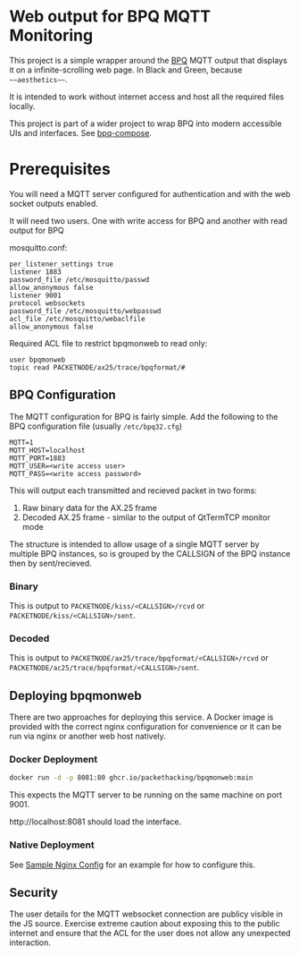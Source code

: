 # Web output for BPQ MQTT Monitoring

This project is a simple wrapper around the [BPQ](https://www.cantab.net/users/john.wiseman/Documents/BPQ32.html) MQTT output that displays it on a infinite-scrolling web page. In Black and Green, because `~~aesthetics~~`.

It is intended to work without internet access and host all the required files locally.

This project is part of a wider project to wrap BPQ into modern accessible UIs and interfaces. See [bpq-compose](https://github.com/packethacking/bpq-compose).

# Prerequisites

You will need a MQTT server configured for authentication and with the web socket outputs enabled.

It will need two users. One with write access for BPQ and another with read output for BPQ

mosquitto.conf:
```
per_listener_settings true
listener 1883
password_file /etc/mosquitto/passwd
allow_anonymous false
listener 9001
protocol websockets
password_file /etc/mosquitto/webpasswd
acl_file /etc/mosquitto/webaclfile
allow_anonymous false
```

Required ACL file to restrict bpqmonweb to read only:
```
user bpqmonweb
topic read PACKETNODE/ax25/trace/bpqformat/#
```

## BPQ Configuration

The MQTT configuration for BPQ is fairly simple.
Add the following to the BPQ configuration file (usually `/etc/bpq32.cfg`)

```
MQTT=1
MQTT_HOST=localhost
MQTT_PORT=1883
MQTT_USER=<write access user>
MQTT_PASS=<write access password>
```

This will output each transmitted and recieved packet in two forms:
1. Raw binary data for the AX.25 frame
2. Decoded AX.25 frame - similar to the output of QtTermTCP monitor mode

The structure is intended to allow usage of a single MQTT server by multiple BPQ instances, so is grouped by the CALLSIGN of the BPQ instance then by sent/recieved.

### Binary

This is output to
`PACKETNODE/kiss/<CALLSIGN>/rcvd` or `PACKETNODE/kiss/<CALLSIGN>/sent`.

### Decoded

This is output to `PACKETNODE/ax25/trace/bpqformat/<CALLSIGN>/rcvd` or `PACKETNODE/ac25/trace/bpqformat/<CALLSIGN>/sent`.

## Deploying bpqmonweb

There are two approaches for deploying this service. A Docker image is provided with the correct nginx configuration for convenience or it can be run via nginx or another web host natively.

### Docker Deployment

```bash
docker run -d -p 8081:80 ghcr.io/packethacking/bpqmonweb:main
```

This expects the MQTT server to be running on the same machine on port 9001.

http://localhost:8081 should load the interface.

### Native Deployment

See [Sample Nginx Config](./nginx/nginx.conf) for an example for how to configure this.

## Security

The user details for the MQTT websocket connection are publicy visible in the JS source. Exercise extreme caution about exposing this to the public internet and ensure that the ACL for the user does not allow any unexpected interaction.        
